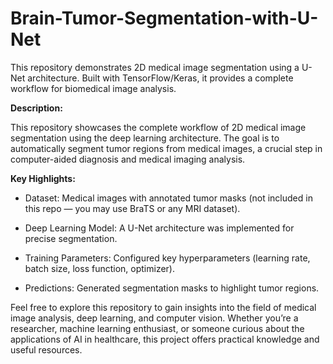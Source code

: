 # Brain-Tumor-Segmentation-with-U-Net
This repository demonstrates 2D medical image segmentation using a U-Net architecture. Built with TensorFlow/Keras, it provides a complete workflow for biomedical image analysis.

**Description:**

This repository showcases the complete workflow of 2D medical image segmentation using the deep learning architecture. The goal is to automatically segment tumor regions from medical images, a crucial step in computer-aided diagnosis and medical imaging analysis.

**Key Highlights:**

- Dataset: Medical images with annotated tumor masks (not included in this repo — you may use BraTS or any MRI dataset).

- Deep Learning Model: A U-Net architecture was implemented for precise segmentation.

- Training Parameters: Configured key hyperparameters (learning rate, batch size, loss function, optimizer).

- Predictions: Generated segmentation masks to highlight tumor regions.

Feel free to explore this repository to gain insights into the field of medical image analysis, deep learning, and computer vision. Whether you’re a researcher, machine learning enthusiast, or someone curious about the applications of AI in healthcare, this project offers practical knowledge and useful resources.
